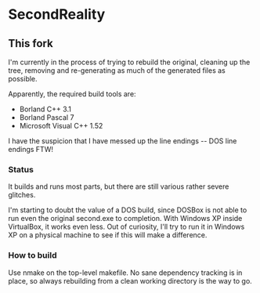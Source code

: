 # SecondReality

## This fork

I'm currently in the process of trying to rebuild the original, cleaning up the tree, removing and re-generating as much of the generated files as possible.

Apparently, the required build tools are:

* Borland C++ 3.1
* Borland Pascal 7
* Microsoft Visual C++ 1.52

I have the suspicion that I have messed up the line endings -- DOS line endings FTW!

### Status
It builds and runs most parts, but there are still various rather severe glitches.

I'm starting to doubt the value of a DOS build, since DOSBox is not able to run even the original second.exe to completion. With Windows XP inside VirtualBox, it works even less. Out of curiosity, I'll try to run it in Windows XP on a physical machine to see if this will make a difference.

### How to build
Use nmake on the top-level makefile. No sane dependency tracking is in place, so always rebuilding from a clean working directory is the way to go.
